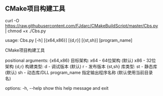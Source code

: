 ## CMake项目构建工具

curl -O https://raw.githubusercontent.com/FJdarc/CMakeBuildScript/master/Cbs.py | chmod +x ./Cbs.py

usage: Cbs.py [-h] [{x64,x86}] [{d,r}] [{st,sh}] [program_name]

CMake项目构建工具

positional arguments:
  {x64,x86}     目标架构:
                x64 - 64位架构 (默认)
                x86 - 32位架构
  {d,r}         构建类型:
                d - 调试版本 (默认)
                r - 发布版本
  {st,sh}       库类型:
                st - 静态库 (默认)
                sh - 动态库/DLL
  program_name  指定输出程序名称 (默认使用当前目录名)

options:
  -h, --help    show this help message and exit